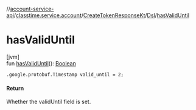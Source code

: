 //[account-service-api](../../../../index.md)/[classtime.service.account](../../index.md)/[CreateTokenResponseKt](../index.md)/[Dsl](index.md)/[hasValidUntil](has-valid-until.md)

# hasValidUntil

[jvm]\
fun [hasValidUntil](has-valid-until.md)(): [Boolean](https://kotlinlang.org/api/latest/jvm/stdlib/kotlin/-boolean/index.html)

<code>.google.protobuf.Timestamp valid_until = 2;</code>

#### Return

Whether the validUntil field is set.
